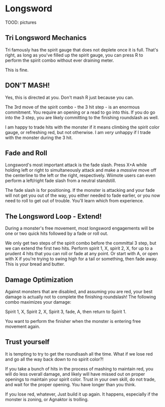 # Longsword

TOOD: pictures

## Tri Longsword Mechanics
Tri famously has the spirit gauge that does not deplete once it is full. That's right, as long as you've filled up the spirit gauge, you can press R to perform the spirit combo without ever draining meter.

This is fine.

## DON'T MASH!
Yes, this is directed at you. Don't mash R just because you can.

The 3rd move of the spirit combo - the 3 hit step - is an enormous commitment. You require an opening or a read to go into this. If you do go into the 3 step, you are likely committing to the finishing roundslash as well.

I am happy to trade hits with the monster if it means climbing the spirit color gauge, or refreshing red, but not otherwise. I am *very* unhappy if I trade with the monster during the 3 hit.

## Fade and Roll
Longsword's most important attack is the fade slash. Press X+A while holding left or right to simultaneously attack and make a *massive* move off the centerline to the left or the right, respectively. Wiimote users can even perform a left/right fade slash from a neutral standstill.

The fade slash is for positioning. If the monster is attacking and your fade will not get you out of the way, you either needed to fade earlier, or you now need to roll to get out of trouble. You'll learn which from experience.

## The Longsword Loop - Extend!
During a monster's free movement, most longsword engagements will be one or two quick hits followed by a fade or roll out.

We only get two steps of the spirit combo before the committal 3 step, but we can extend the first two hits. Perform spirit 1, X, spirit 2, X, for up to a prudent 4 hits that you can roll or fade at any point. Or start with A, or open with X if you're trying to swing high for a tail or something, then fade away. This is your bread and butter.

## Damage Optimization
Against monsters that are disabled, and assuming you are red, your best damage is actually not to complete the finishing roundslash! The following combo maximizes your damage:

Spirit 1, X, Spirit 2, X, Spirit 3, fade, A, then return to Spirit 1.

You want to perform the finisher when the monster is entering free movement again.

## Trust yourself
It is tempting to try to get the roundlsash all the time. What if we lose red and go all the way back down to no spirit color?!

If you take a bunch of hits in the process of mashing to maintain red, you will do less overall damage, and likely will have missed out on proper openings to maintain your spirit color. Trust in your own skill, do not trade, and wait for the proper opening. You have longer than you think.

If you lose red, whatever, Just build it up again. It happens, especially if the monster is zoning, or Agnaktor is trolling.
